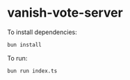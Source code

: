 # vanish-vote-server

To install dependencies:

```bash
bun install
```

To run:

```bash
bun run index.ts
```
